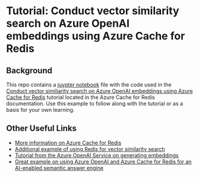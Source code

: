 # Tutorial: Conduct vector similarity search on Azure OpenAI embeddings using Azure Cache for Redis

## Background
This repo contains a [juypter notebook](https://jupyter.org/) file with the code used in the [Conduct vector similiarity search on Azure OpenAI embeddings using Azure Cache for Redis](https://aka.ms/redisvsstutorial) tutorial located in the Azure Cache for Redis documentation. Use this example to follow along with the tutorial or as a basis for your own learning. 

## Other Useful Links
- [More information on Azure Cache for Redis](https://learn.microsoft.com/en-us/azure/azure-cache-for-redis/cache-overview)
- [Additional example of using Redis for vector similarity search](https://github.com/openai/openai-cookbook/blob/main/examples/vector_databases/redis/Using_Redis_for_embeddings_search.ipynb)
- [Tutorial from the Azure OpenAI Service on generating embeddings](https://learn.microsoft.com/en-us/azure/ai-services/openai/tutorials/embeddings?tabs=command-line)
- [Great example on using Azure OpenAI and Azure Cache for Redis for an AI-enabled semantic answer engine](https://github.com/Azure-Samples/azure-open-ai-embeddings-qna#deploy-on-azure-webapp--azure-cache-for-redis-enterprise--batch-processing)

